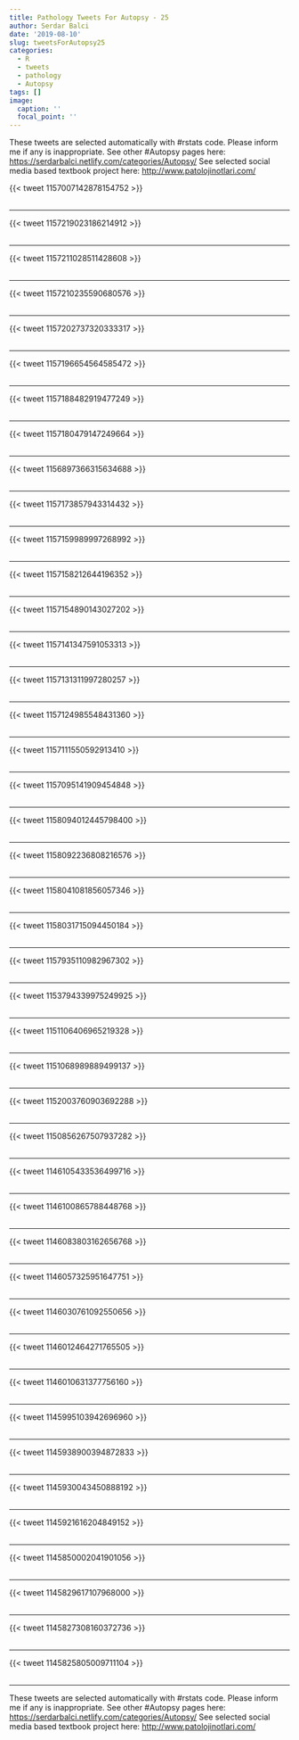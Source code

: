 ```yaml
---
title: Pathology Tweets For Autopsy - 25
author: Serdar Balci
date: '2019-08-10'
slug: tweetsForAutopsy25
categories:
  - R
  - tweets
  - pathology
  - Autopsy
tags: []
image:
  caption: ''
  focal_point: ''
---
```



These tweets are selected automatically with #rstats code. Please inform me if any is inappropriate.
See other #Autopsy pages here: https://serdarbalci.netlify.com/categories/Autopsy/ 
See selected social media based textbook project here: http://www.patolojinotlari.com/

{{< tweet 1157007142878154752 >}}
<br>
<br>
<hr>
{{< tweet 1157219023186214912 >}}
<br>
<br>
<hr>
{{< tweet 1157211028511428608 >}}
<br>
<br>
<hr>
{{< tweet 1157210235590680576 >}}
<br>
<br>
<hr>
{{< tweet 1157202737320333317 >}}
<br>
<br>
<hr>
{{< tweet 1157196654564585472 >}}
<br>
<br>
<hr>
{{< tweet 1157188482919477249 >}}
<br>
<br>
<hr>
{{< tweet 1157180479147249664 >}}
<br>
<br>
<hr>
{{< tweet 1156897366315634688 >}}
<br>
<br>
<hr>
{{< tweet 1157173857943314432 >}}
<br>
<br>
<hr>
{{< tweet 1157159989997268992 >}}
<br>
<br>
<hr>
{{< tweet 1157158212644196352 >}}
<br>
<br>
<hr>
{{< tweet 1157154890143027202 >}}
<br>
<br>
<hr>
{{< tweet 1157141347591053313 >}}
<br>
<br>
<hr>
{{< tweet 1157131311997280257 >}}
<br>
<br>
<hr>
{{< tweet 1157124985548431360 >}}
<br>
<br>
<hr>
{{< tweet 1157111550592913410 >}}
<br>
<br>
<hr>
{{< tweet 1157095141909454848 >}}
<br>
<br>
<hr>
{{< tweet 1158094012445798400 >}}
<br>
<br>
<hr>
{{< tweet 1158092236808216576 >}}
<br>
<br>
<hr>
{{< tweet 1158041081856057346 >}}
<br>
<br>
<hr>
{{< tweet 1158031715094450184 >}}
<br>
<br>
<hr>
{{< tweet 1157935110982967302 >}}
<br>
<br>
<hr>
{{< tweet 1153794339975249925 >}}
<br>
<br>
<hr>
{{< tweet 1151106406965219328 >}}
<br>
<br>
<hr>
{{< tweet 1151068989889499137 >}}
<br>
<br>
<hr>
{{< tweet 1152003760903692288 >}}
<br>
<br>
<hr>
{{< tweet 1150856267507937282 >}}
<br>
<br>
<hr>
{{< tweet 1146105433536499716 >}}
<br>
<br>
<hr>
{{< tweet 1146100865788448768 >}}
<br>
<br>
<hr>
{{< tweet 1146083803162656768 >}}
<br>
<br>
<hr>
{{< tweet 1146057325951647751 >}}
<br>
<br>
<hr>
{{< tweet 1146030761092550656 >}}
<br>
<br>
<hr>
{{< tweet 1146012464271765505 >}}
<br>
<br>
<hr>
{{< tweet 1146010631377756160 >}}
<br>
<br>
<hr>
{{< tweet 1145995103942696960 >}}
<br>
<br>
<hr>
{{< tweet 1145938900394872833 >}}
<br>
<br>
<hr>
{{< tweet 1145930043450888192 >}}
<br>
<br>
<hr>
{{< tweet 1145921616204849152 >}}
<br>
<br>
<hr>
{{< tweet 1145850002041901056 >}}
<br>
<br>
<hr>
{{< tweet 1145829617107968000 >}}
<br>
<br>
<hr>
{{< tweet 1145827308160372736 >}}
<br>
<br>
<hr>
{{< tweet 1145825805009711104 >}}
<br>
<br>
<hr>


These tweets are selected automatically with #rstats code. Please inform me if any is inappropriate.
See other #Autopsy pages here: https://serdarbalci.netlify.com/categories/Autopsy/ 
See selected social media based textbook project here: http://www.patolojinotlari.com/
